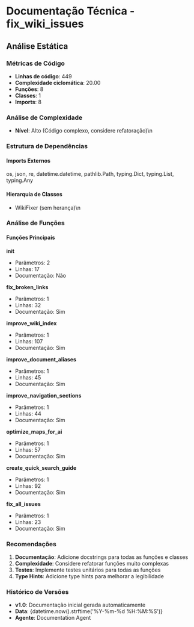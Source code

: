 # Documentação Técnica - fix_wiki_issues

## Análise Estática

### Métricas de Código
- **Linhas de código**: 449
- **Complexidade ciclomática**: 20.00
- **Funções**: 8
- **Classes**: 1
- **Imports**: 8

### Análise de Complexidade
- **Nível**: Alto (Código complexo, considere refatoração)\n
### Estrutura de Dependências

#### Imports Externos
os, json, re, datetime.datetime, pathlib.Path, typing.Dict, typing.List, typing.Any

#### Hierarquia de Classes
- WikiFixer (sem herança)\n
### Análise de Funções

#### Funções Principais
**__init__**
- Parâmetros: 2
- Linhas: 17
- Documentação: Não

**fix_broken_links**
- Parâmetros: 1
- Linhas: 32
- Documentação: Sim

**improve_wiki_index**
- Parâmetros: 1
- Linhas: 107
- Documentação: Sim

**improve_document_aliases**
- Parâmetros: 1
- Linhas: 45
- Documentação: Sim

**improve_navigation_sections**
- Parâmetros: 1
- Linhas: 44
- Documentação: Sim

**optimize_maps_for_ai**
- Parâmetros: 1
- Linhas: 57
- Documentação: Sim

**create_quick_search_guide**
- Parâmetros: 1
- Linhas: 92
- Documentação: Sim

**fix_all_issues**
- Parâmetros: 1
- Linhas: 23
- Documentação: Sim

### Recomendações

1. **Documentação**: Adicione docstrings para todas as funções e classes
2. **Complexidade**: Considere refatorar funções muito complexas
3. **Testes**: Implemente testes unitários para todas as funções
4. **Type Hints**: Adicione type hints para melhorar a legibilidade

### Histórico de Versões

- **v1.0**: Documentação inicial gerada automaticamente
- **Data**: {datetime.now().strftime('%Y-%m-%d %H:%M:%S')}
- **Agente**: Documentation Agent

